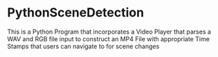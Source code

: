 # PythonSceneDetection
This is a Python Program that incorporates a Video Player that parses a WAV and RGB file input to construct an MP4 File with appropriate Time Stamps that users can navigate to for scene changes
